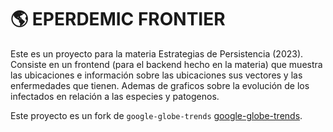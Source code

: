 # 🌎 EPERDEMIC FRONTIER

Este es un proyecto para la materia Estrategias de Persistencia (2023). Consiste en un frontend  (para el backend hecho en la materia) que muestra las ubicaciones e información sobre las ubicaciones sus vectores y las enfermedades que tienen. Ademas de graficos sobre la evolución  de los infectados en relación a las especies y patogenos.

Este proyecto es un fork de `google-globe-trends` [google-globe-trends].

<!-- Links -->
[google-globe-trends]: [https://github.com/arbal/google-globe-trends]
